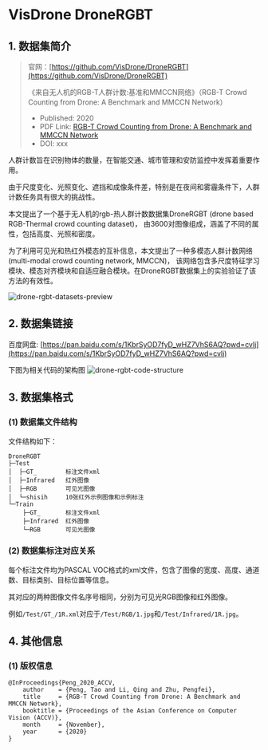 # VisDrone DroneRGBT

## 1. 数据集简介

> 官网：[https://github.com/VisDrone/DroneRGBT](https://github.com/VisDrone/DroneRGBT)
>
> 《来自无人机的RGB-T人群计数:基准和MMCCN网络》（RGB-T Crowd Counting from Drone: A Benchmark and MMCCN Network）
> - Published: 2020
> - PDF
    Link: [RGB-T Crowd Counting from Drone: A Benchmark and MMCCN Network](https://openaccess.thecvf.com/content/ACCV2020/papers/Peng_RGB-T_Crowd_Counting_from_Drone_A_Benchmark_and_MMCCN_Network_ACCV_2020_paper.pdf)
> - DOI: xxx

人群计数旨在识别物体的数量，在智能交通、城市管理和安防监控中发挥着重要作用。

由于尺度变化、光照变化、遮挡和成像条件差，特别是在夜间和雾霾条件下，人群计数任务具有很大的挑战性。

本文提出了一个基于无人机的rgb-热人群计数数据集DroneRGBT (drone based RGB-Thermal crowd counting dataset)，
由3600对图像组成，涵盖了不同的属性，包括高度、光照和密度。

为了利用可见光和热红外模态的互补信息，本文提出了一种多模态人群计数网络(multi-modal crowd counting network, MMCCN)，
该网络包含多尺度特征学习模块、模态对齐模块和自适应融合模块。在DroneRGBT数据集上的实验验证了该方法的有效性。

![drone-rgbt-datasets-preview](https://cdn.coderjiang.com/doc/whut/uav-counting-investigation-report/datasets/vis-drone/drone-rgbt-datasets-preview.jpg)

## 2. 数据集链接

百度网盘: [https://pan.baidu.com/s/1KbrSyOD7fyD_wHZ7VhS6AQ?pwd=cvlj](https://pan.baidu.com/s/1KbrSyOD7fyD_wHZ7VhS6AQ?pwd=cvlj)

下图为相关代码的架构图
![drone-rgbt-code-structure](https://cdn.coderjiang.com/doc/whut/uav-counting-investigation-report/datasets/vis-drone/drone-rgbt-code-structure.jpg)

## 3. 数据集格式

### (1) 数据集文件结构

文件结构如下：

```text
DroneRGBT
├─Test
│  ├─GT_        标注文件xml
│  ├─Infrared   红外图像
│  ├─RGB        可见光图像
│  └─shisih     10张红外示例图像和示例标注
└─Train
    ├─GT_       标注文件xml
    ├─Infrared  红外图像
    └─RGB       可见光图像
```

### (2) 数据集标注对应关系

每个标注文件均为PASCAL VOC格式的xml文件，包含了图像的宽度、高度、通道数、目标类别、目标位置等信息。

其对应的两种图像文件名序号相同，分别为可见光RGB图像和红外图像。

例如`/Test/GT_/1R.xml`对应于`/Test/RGB/1.jpg`和`/Test/Infrared/1R.jpg`。

## 4. 其他信息

### (1) 版权信息

```
@InProceedings{Peng_2020_ACCV,
    author    = {Peng, Tao and Li, Qing and Zhu, Pengfei},
    title     = {RGB-T Crowd Counting from Drone: A Benchmark and MMCCN Network},
    booktitle = {Proceedings of the Asian Conference on Computer Vision (ACCV)},
    month     = {November},
    year      = {2020}
}
```